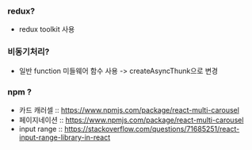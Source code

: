 ### redux?

- redux toolkit 사용

### 비동기처리?

- 일반 function 미들웨어 함수 사용 -> createAsyncThunk으로 변경

### npm ?

- 카드 캐러셀 :: https://www.npmjs.com/package/react-multi-carousel
- 페이지네이션 :: https://www.npmjs.com/package/react-multi-carousel
- input range :: https://stackoverflow.com/questions/71685251/react-input-range-library-in-react
